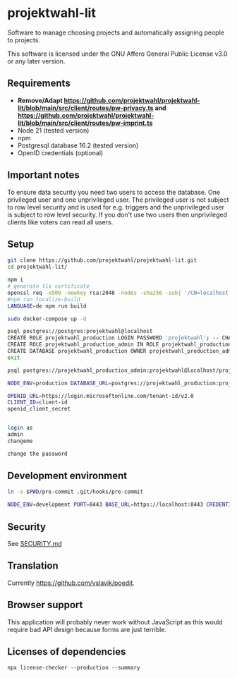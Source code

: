 <!--
/*
projektwahl-lit is a software to manage choosing projects and automatically assigning people to projects.
Copyright (C) 2021 Moritz Hedtke

This program is free software: you can redistribute it and/or modify
it under the terms of the GNU Affero General Public License as published
by the Free Software Foundation, either version 3 of the License, or
(at your option) any later version.

This program is distributed in the hope that it will be useful,
but WITHOUT ANY WARRANTY; without even the implied warranty of
MERCHANTABILITY or FITNESS FOR A PARTICULAR PURPOSE. See the
GNU Affero General Public License for more details.

You should have received a copy of the GNU Affero General Public License
along with this program. If not, see https://www.gnu.org/licenses/.
*/
/*!
https://github.com/projektwahl/projektwahl-lit
SPDX-License-Identifier: AGPL-3.0-or-later
SPDX-FileCopyrightText: 2021 Moritz Hedtke <Moritz.Hedtke@t-online.de>
*/
-->

# projektwahl-lit

Software to manage choosing projects and automatically assigning people to projects.

This software is licensed under the GNU Affero General Public License v3.0 or any later version.

## Requirements

- **Remove/Adapt https://github.com/projektwahl/projektwahl-lit/blob/main/src/client/routes/pw-privacy.ts and https://github.com/projektwahl/projektwahl-lit/blob/main/src/client/routes/pw-imprint.ts**
- Node 21 (tested version)
- npm
- Postgresql database 16.2 (tested version)
- OpenID credentials (optional)

## Important notes

To ensure data security you need two users to access the database. One privileged user and one unprivileged user. The privileged user is not subject to row level security and is used for e.g. triggers and the unprivileged user is subject to row level security. If you don't use two users then unprivileged clients like voters can read all users.

## Setup

```bash
git clone https://github.com/projektwahl/projektwahl-lit.git
cd projektwahl-lit/

npm i
# generate tls certificate
openssl req -x509 -newkey rsa:2048 -nodes -sha256 -subj '/CN=localhost' -keyout key.pem -out cert.pem
#npm run localize-build
LANGUAGE=de npm run build

sudo docker-compose up -d

psql postgres://postgres:projektwahl@localhost
CREATE ROLE projektwahl_production LOGIN PASSWORD 'projektwahl'; -- CHANGE/REMOVE THIS PASSWORD
CREATE ROLE projektwahl_production_admin IN ROLE projektwahl_production LOGIN PASSWORD 'projektwahl'; -- CHANGE/REMOVE THIS PASSWORD
CREATE DATABASE projektwahl_production OWNER projektwahl_production_admin;
exit

psql postgres://projektwahl_production_admin:projektwahl@localhost/projektwahl_production --single-transaction < src/server/setup.sql

NODE_ENV=production DATABASE_URL=postgres://projektwahl_production:projektwahl@localhost/projektwahl_production npm run setup

OPENID_URL=https://login.microsoftonline.com/tenant-id/v2.0
CLIENT_ID=client-id
openid_client_secret


login as
admin
changeme

change the password

```

## Development environment

```bash
ln -s $PWD/pre-commit .git/hooks/pre-commit

NODE_ENV=development PORT=8443 BASE_URL=https://localhost:8443 CREDENTIALS_DIRECTORY=$PWD DATABASE_HOST=localhost DATABASE_URL=postgres://projektwahl_staging:projektwahl@localhost/projektwahl_staging npm run server
```

## Security

See [SECURITY.md](SECURITY.md)

## Translation

Currently https://github.com/vslavik/poedit.

## Browser support

This application will probably never work without JavaScript as this would require bad API design because forms are just terrible.

## Licenses of dependencies

```
npx license-checker --production --summary
```
